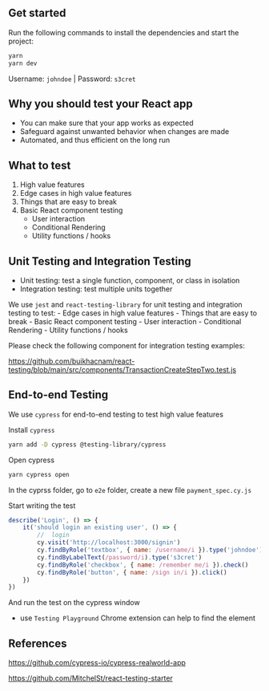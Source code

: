 ## Get started

Run the following commands to install the dependencies and start the project:

```bash
yarn
yarn dev
```

Username: `johndoe` | Password: `s3cret`


## Why you should test your React app

- You can make sure that your app works as expected
- Safeguard against unwanted behavior when changes are made
- Automated, and thus efficient on the long run

## What to test
1. High value features
2. Edge cases in high value features
3. Things that are easy to break
4. Basic React component testing
	- User interaction
	- Conditional Rendering
	- Utility functions / hooks



## Unit Testing and Integration Testing
-	Unit testing: test a single function, component, or class in isolation
-	Integration testing: test multiple units together

We use `jest` and `react-testing-library` for unit testing and integration testing to test:
	- Edge cases in high value features
	- Things that are easy to break
	- Basic React component testing
		- User interaction
		- Conditional Rendering
		- Utility functions / hooks

Please check the following component for integration testing examples:

https://github.com/buikhacnam/react-testing/blob/main/src/components/TransactionCreateStepTwo.test.js

## End-to-end Testing

We use `cypress` for end-to-end testing to test high value features

Install `cypress`

```bash
yarn add -D cypress @testing-library/cypress
```

Open cypress

```bash
yarn cypress open
```

In the cyprss folder, go to `e2e` folder, create a new file `payment_spec.cy.js`

Start writing the test

```js
describe('Login', () => {
	it('should login an existing user', () => {
		//  login
		cy.visit('http://localhost:3000/signin')
		cy.findByRole('textbox', { name: /username/i }).type('johndoe')
		cy.findByLabelText(/password/i).type('s3cret')
		cy.findByRole('checkbox', { name: /remember me/i }).check()
		cy.findByRole('button', { name: /sign in/i }).click()
	})
})
```
And run the test on the cypress window

* use `Testing Playground` Chrome extension can help to find the element

## References
https://github.com/cypress-io/cypress-realworld-app

https://github.com/MitchelSt/react-testing-starter